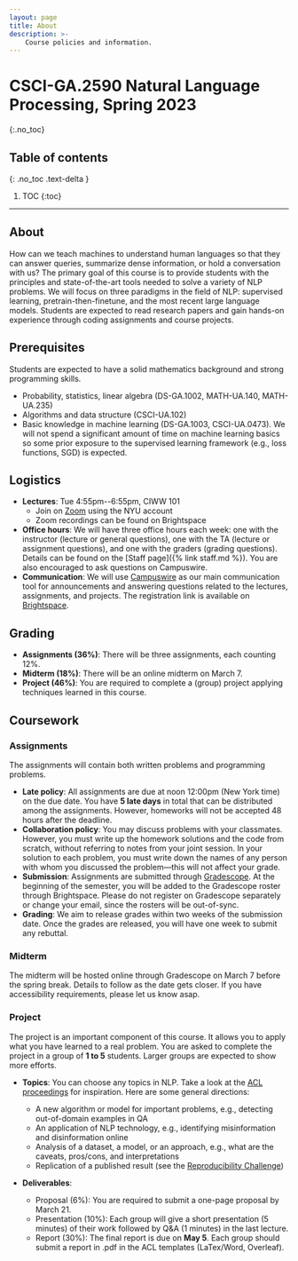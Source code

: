 ```yaml
---
layout: page
title: About
description: >-
    Course policies and information.
---
```


# CSCI-GA.2590 Natural Language Processing, Spring 2023 
{:.no_toc}

## Table of contents
{: .no_toc .text-delta }

1. TOC
{:toc}

---

## About

How can we teach machines to understand human languages so that they can answer queries, summarize dense information, or hold a conversation with us? The primary goal of this course is to provide students with the principles and state-of-the-art tools needed to solve a variety of NLP problems. We will focus on three paradigms in the field of NLP: supervised learning, pretrain-then-finetune, and the most recent large language models. Students are expected to read research papers and gain hands-on experience through coding assignments and course projects.

## Prerequisites

Students are expected to have a solid mathematics background and strong programming skills.

- Probability, statistics, linear algebra (DS-GA.1002, MATH-UA.140, MATH-UA.235)
- Algorithms and data structure (CSCI-UA.102)
- Basic knowledge in machine learning (DS-GA.1003, CSCI-UA.0473). We will not spend a significant amount of time on machine learning basics so some prior exposure to the supervised learning framework (e.g., loss functions, SGD) is expected.

## Logistics

- **Lectures**: Tue 4:55pm--6:55pm, CIWW 101
  - Join on [Zoom](https://nyu.zoom.us/j/93081961916) using the NYU account
  - Zoom recordings can be found on Brightspace
- **Office hours**: We will have three office hours each week: one with the instructor (lecture or general questions), one with the TA (lecture or assignment questions), and one with the graders (grading questions). Details can be found on the [Staff page]({% link staff.md %}). You are also encouraged to ask questions on Campuswire.
- **Communication**: We will use [Campuswire](https://campuswire.com/c/GC1A61E84) as our main communication tool for announcements and answering questions related to the lectures, assignments, and projects. The registration link is available on [Brightspace](https://brightspace.nyu.edu/d2l/home/265744).

## Grading

- **Assignments (36%)**: There will be three assignments, each counting 12%.
- **Midterm (18%)**: There will be an online midterm on March 7.
- **Project (46%)**: You are required to complete a (group) project applying techniques learned in this course.

## Coursework
### Assignments
The assignments will contain both written problems and programming problems.

- **Late policy**: All assignments are due at noon 12:00pm (New York time) on the due date. You have **5 late days** in total that can be distributed among the assignments. However, homeworks will not be accepted 48 hours after the deadline.
- **Collaboration policy**: You may discuss problems with your classmates. However, you must write up the homework solutions and the code from scratch, without referring to notes from your joint session. In your solution to each problem, you must write down the names of any person with whom you discussed the problem—this will not affect your grade.
- **Submission**: Assignments are submitted through [Gradescope](https://www.gradescope.com/courses/501450). At the beginning of the semester, you will be added to the Gradescope roster through Brightspace. Please do not register on Gradescope separately or change your email, since the rosters will be out-of-sync. 
- **Grading**: We aim to release grades within two weeks of the submission date. Once the grades are released, you will have one week to submit any rebuttal.

### Midterm
The midterm will be hosted online through Gradescope on March 7 before the spring break. Details to follow as the date gets closer. If you have accessibility requirements, please let us know asap.

### Project
The project is an important component of this course.
It allows you to apply what you have learned to a real problem. You are asked to complete the project in a group of **1 to 5** students. Larger groups are expected to show more efforts. 

- **Topics**: You can choose any topics in NLP. Take a look at the [ACL proceedings](https://www.aclweb.org/anthology/) for inspiration. Here are some general directions:
  - A new algorithm or model for important problems, e.g., detecting out-of-domain examples in QA
  - An application of NLP technology, e.g., identifying misinformation and disinformation online
  - Analysis of a dataset, a model, or an approach, e.g., what are the caveats, pros/cons, and interpretations
  - Replication of a published result (see the [Reproducibility Challenge](https://arxiv.org/pdf/2003.12206.pdf))

- **Deliverables**:
  - Proposal (6%): You are required to submit a one-page proposal by March 21.
  - Presentation (10%): Each group will give a short presentation (5 minutes) of their work followed by Q&A (1 minutes) in the last lecture.
  - Report (30%): The final report is due on **May 5**. Each group should submit a report in .pdf in the ACL templates (LaTex/Word, Overleaf).
